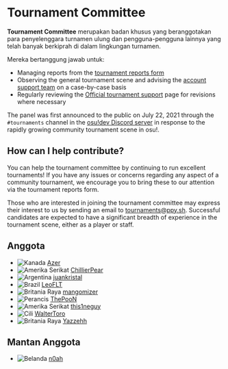 # Tournament Committee

**Tournament Committee** merupakan badan khusus yang beranggotakan para penyelenggara turnamen ulung dan pengguna-pengguna lainnya yang telah banyak berkiprah di dalam lingkungan turnamen.

Mereka bertanggung jawab untuk:

- Managing reports from the [tournament reports form](https://pif.ephemeral.ink/tournament-reports)
- Observing the general tournament scene and advising the [account support team](/wiki/People/The_Team/Account_support_team) on a case-by-case basis
- Regularly reviewing the [Official tournament support](/wiki/Tournaments/Official_support) page for revisions where necessary

The panel was first announced to the public on July 22, 2021 through the `#tournaments` channel in the [osu!dev Discord server](https://discord.com/invite/ppy) in response to the rapidly growing community tournament scene in osu!.

## How can I help contribute?

You can help the tournament committee by continuing to run excellent tournaments! If you have any issues or concerns regarding any aspect of a community tournament, we encourage you to bring these to our attention via the tournament reports form.

Those who are interested in joining the tournament committee may express their interest to us by sending an email to [tournaments@ppy.sh](mailto:tournaments@ppy.sh). Successful candidates are expected to have a significant breadth of experience in the tournament scene, either as a player or staff. 

## Anggota

- ![][flag_CA] [Azer](https://osu.ppy.sh/users/2155578)
- ![][flag_US] [ChillierPear](https://osu.ppy.sh/users/9501251)
- ![][flag_AR] [juankristal](https://osu.ppy.sh/users/443656)
- ![][flag_BR] [LeoFLT](https://osu.ppy.sh/users/3668779)
- ![][flag_GB] [mangomizer](https://osu.ppy.sh/users/1893718)
- ![][flag_FR] [ThePooN](https://osu.ppy.sh/users/718454)
- ![][flag_US] [this1neguy](https://osu.ppy.sh/users/1797189)
- ![][flag_CL] [WalterToro](https://osu.ppy.sh/users/5281416)
- ![][flag_GB] [Yazzehh](https://osu.ppy.sh/users/7068973)

## Mantan Anggota

- ![][flag_NL] [n0ah](https://osu.ppy.sh/users/3086393)

[flag_AR]: /wiki/shared/flag/AR.gif "Argentina"
[flag_BR]: /wiki/shared/flag/BR.gif "Brazil"
[flag_CA]: /wiki/shared/flag/CA.gif "Kanada"
[flag_CL]: /wiki/shared/flag/CL.gif "Cili"
[flag_FR]: /wiki/shared/flag/FR.gif "Perancis"
[flag_GB]: /wiki/shared/flag/GB.gif "Britania Raya"
[flag_NL]: /wiki/shared/flag/NL.gif "Belanda"
[flag_US]: /wiki/shared/flag/US.gif "Amerika Serikat"
